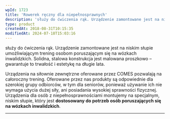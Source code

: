 ```yaml
---
wpId: 1723
title: 'Rowerek ręczny dla niepełnosprawnych'
description: 'służy do ćwiczenia rąk. Urządzenie zamontowane jest na niskim słupie umożliwiającym trening osobom poruszającym się na wózkach inwalidzkich. Solidna, stalowa konstrukcja jest malowana proszkowo – gwarantuje to trwałość i estetykę na długie lata. Urządzenia na siłownie zewnętrzne oferowane przez COMES pozwalają na całoroczny trening. Oferowane przez nas produkty są odpowiednie dla szerokiej grupy odbiorców, w ...'
type: product
createdAt: 2018-08-31T10:15:35
modifiedAt: 2024-07-18T15:03:16
---
```



służy do ćwiczenia rąk. Urządzenie zamontowane jest na niskim słupie umożliwiającym trening osobom poruszającym się na wózkach inwalidzkich. Solidna, stalowa konstrukcja jest malowana proszkowo – gwarantuje to trwałość i estetykę na długie lata.

Urządzenia na siłownie zewnętrzne oferowane przez COMES pozwalają na całoroczny trening. Oferowane przez nas produkty są odpowiednie dla szerokiej grupy odbiorców, w tym dla seniorów, ponieważ używanie ich nie wymaga użycia dużej siły, ani posiadania wysokiej sprawności fizycznej. Urządzenia dla osób z niepełnosprawnościami montujemy na specjalnym, niskim słupie, który jest **dostosowany do potrzeb osób poruszających się na wózkach inwalidzkich**.

* * *